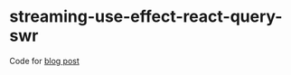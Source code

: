 # streaming-use-effect-react-query-swr

Code for [blog post](https://dev.to/fibonacid/consuming-web-streams-with-usestate-swr-and-react-query-3mjf)

